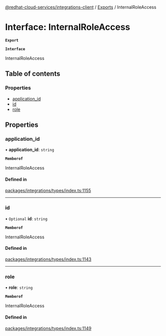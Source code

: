 [@redhat-cloud-services/integrations-client](../README.md) / [Exports](../modules.md) / InternalRoleAccess

# Interface: InternalRoleAccess

**`Export`**

**`Interface`**

InternalRoleAccess

## Table of contents

### Properties

- [application\_id](InternalRoleAccess.md#application_id)
- [id](InternalRoleAccess.md#id)
- [role](InternalRoleAccess.md#role)

## Properties

### application\_id

• **application\_id**: `string`

**`Memberof`**

InternalRoleAccess

#### Defined in

[packages/integrations/types/index.ts:1155](https://github.com/RedHatInsights/javascript-clients/blob/master/packages/integrations/types/index.ts#L1155)

___

### id

• `Optional` **id**: `string`

**`Memberof`**

InternalRoleAccess

#### Defined in

[packages/integrations/types/index.ts:1143](https://github.com/RedHatInsights/javascript-clients/blob/master/packages/integrations/types/index.ts#L1143)

___

### role

• **role**: `string`

**`Memberof`**

InternalRoleAccess

#### Defined in

[packages/integrations/types/index.ts:1149](https://github.com/RedHatInsights/javascript-clients/blob/master/packages/integrations/types/index.ts#L1149)
